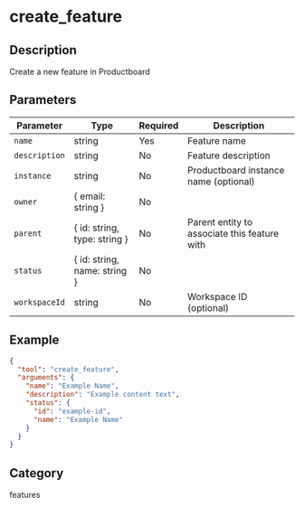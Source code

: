 # create_feature

## Description
Create a new feature in Productboard

## Parameters

| Parameter | Type | Required | Description |
|-----------|------|----------|-------------|
| `name` | string | Yes | Feature name |
| `description` | string | No | Feature description |
| `instance` | string | No | Productboard instance name (optional) |
| `owner` | { email: string } | No |  |
| `parent` | { id: string, type: string } | No | Parent entity to associate this feature with |
| `status` | { id: string, name: string } | No |  |
| `workspaceId` | string | No | Workspace ID (optional) |

## Example

```json
{
  "tool": "create_feature",
  "arguments": {
    "name": "Example Name",
    "description": "Example content text",
    "status": {
      "id": "example-id",
      "name": "Example Name"
    }
  }
}
```

## Category
features

